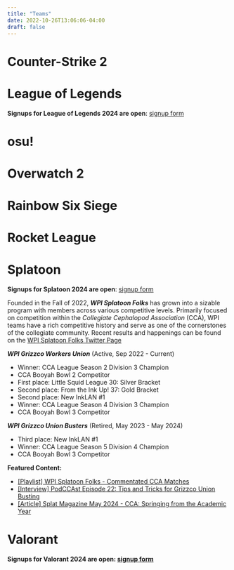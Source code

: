 ```yaml
---
title: "Teams"
date: 2022-10-26T13:06:06-04:00
draft: false
---
```

<!-- Number of teams and number of players -->

# Counter-Strike 2

# League of Legends
**Signups for League of Legends 2024 are open**: [signup form](https://forms.gle/MZv6WntX6Vockr1R9)

# osu!

# Overwatch 2

# Rainbow Six Siege

# Rocket League

# Splatoon
**Signups for Splatoon 2024 are open**: [signup form](https://docs.google.com/forms/d/e/1FAIpQLSdO363DRgD3V9nYWVC-oK2EtO8801h82VR7c-Pbvtsu2_CWpg/viewform)

Founded in the Fall of 2022, ***WPI Splatoon Folks*** has grown into a sizable program with members across various competitive levels. Primarily focused on competition within the *Collegiate Cephalopod Association* (CCA), WPI teams have a rich competitive history and serve as one of the cornerstones of the collegiate community. Recent results and happenings can be found on the [WPI Splatoon Folks Twitter Page](https://x.com/WPI_Splatoon)

***WPI Grizzco Workers Union*** (Active, Sep 2022 - Current)
- Winner: CCA League Season 2 Division 3 Champion
- CCA Booyah Bowl 2 Competitor 
- First place: Little Squid League 30: Silver Bracket
- Second place: From the Ink Up! 37: Gold Bracket
- Second place: New InkLAN #1
- Winner: CCA League Season 4 Division 3 Champion
- CCA Booyah Bowl 3 Competitor

***WPI Grizzco Union Busters*** (Retired, May 2023 - May 2024)
- Third place: New InkLAN #1
- Winner: CCA League Season 5 Division 4 Champion
- CCA Booyah Bowl 3 Competitor 

**Featured Content:**
- [[Playlist] WPI Splatoon Folks - Commentated CCA Matches](https://youtube.com/playlist?list=PLFkfgw7jHiWwU06SjgfOZT-hKb-dhyQOF&si=4xuGT4h-wf3asb-j)
- [[Interview] PodCCAst Episode 22: Tips and Tricks for Grizzco Union Busting](https://youtu.be/Jy1oAeh7bL0?si=ne043fCMAGwq3iDz&t=2578)
- [[Article] Splat Magazine May 2024 - CCA: Springing from the Academic Year](https://issuu.com/rosearrow/docs/may_2024/22?fr=sMDMxNDcyMzUzNDg)

# Valorant
**Signups for Valorant 2024 are open: [signup form](https://forms.gle/wPTe2s1uHzp3iP9VA)**
